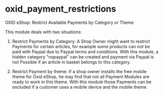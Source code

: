 oxid_payment_restrictions
=========================

OXID eShop: Restrict Available Payments by Category or Theme

This module deals with two situations:

1. Restrict Payments by Category: A Shop Owner might want to restrict Payments for certain articles, 
for example some products can not be paid with Paypal due to Paypal terms and conditions. With this
module, a hidden category "nopaypal" can be created and payment via Paypal is not Possible if an
article in basket belongs to this category.

2. Restrict Payment by theme: If a shop owner installs the free mobile theme for Oxid eShop, he may
find that not all Payment Modules are ready to work in this theme. With this module those Payments
can be excluded if a customer uses a mobile device and the mobile theme.
